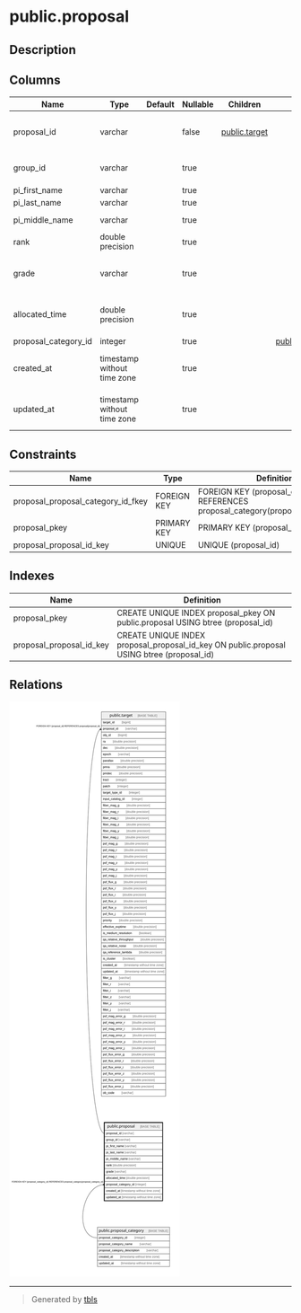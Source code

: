 # public.proposal

## Description

## Columns

| Name | Type | Default | Nullable | Children | Parents | Comment |
| ---- | ---- | ------- | -------- | -------- | ------- | ------- |
| proposal_id | varchar |  | false | [public.target](public.target.md) |  | Unique identifier for proposal (e.g, S21B-OT06?) |
| group_id | varchar |  | true |  |  | Group ID in STARS (e.g., o21195?) |
| pi_first_name | varchar |  | true |  |  | PI's first name |
| pi_last_name | varchar |  | true |  |  | PI's last name |
| pi_middle_name | varchar |  | true |  |  | PI's middle name |
| rank | double precision |  | true |  |  | TAC score |
| grade | varchar |  | true |  |  | TAC grade (A/B/C/F in the case of HSC queue) |
| allocated_time | double precision |  | true |  |  | Total fiberhours allocated by TAC (hour) |
| proposal_category_id | integer |  | true |  | [public.proposal_category](public.proposal_category.md) |  |
| created_at | timestamp without time zone |  | true |  |  | Creation time [YYYY-MM-DDThh:mm:ss] (UTC or HST?) |
| updated_at | timestamp without time zone |  | true |  |  | Update time [YYYY-MM-DDThh:mm:ss] (UTC or HST?) |

## Constraints

| Name | Type | Definition |
| ---- | ---- | ---------- |
| proposal_proposal_category_id_fkey | FOREIGN KEY | FOREIGN KEY (proposal_category_id) REFERENCES proposal_category(proposal_category_id) |
| proposal_pkey | PRIMARY KEY | PRIMARY KEY (proposal_id) |
| proposal_proposal_id_key | UNIQUE | UNIQUE (proposal_id) |

## Indexes

| Name | Definition |
| ---- | ---------- |
| proposal_pkey | CREATE UNIQUE INDEX proposal_pkey ON public.proposal USING btree (proposal_id) |
| proposal_proposal_id_key | CREATE UNIQUE INDEX proposal_proposal_id_key ON public.proposal USING btree (proposal_id) |

## Relations

![er](public.proposal.svg)

---

> Generated by [tbls](https://github.com/k1LoW/tbls)
